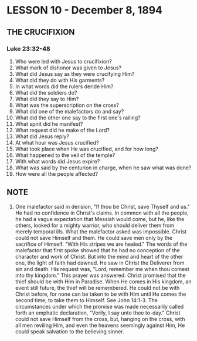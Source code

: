 # LESSON 10 - December 8, 1894

## THE CRUCIFIXION
### Luke 23:32-48

1. Who were led with Jesus to crucifixion?
2. What mark of dishonor was given to Jesus?
3. What did Jesus say as they were crucifying Him?
4. What did they do with His garments?
5. In what words did the rulers deride Him?
6. What did the soldiers do?
7. What did they say to Him?
8. What was the superscription on the cross?
9. What did one of the malefactors do and say?
10. What did the other one say to the first one's railing?
11. What spirit did he manifest?
12. What request did he make of the Lord?
13. What did Jesus reply?
14. At what hour was Jesus crucified?
15. What took place when He was crucified, and for how long?
16. What happened to the veil of the temple?
17. With what words did Jesus expire?
18. What was said by the centurion in charge, when he saw what was done?
19. How were all the people affected?

## NOTE

1. One malefactor said in derision, "If thou be Christ, save Thyself and us." He had no confidence in Christ's claims. In common with all the people, he had a vague expectation that Messiah would come, but he, like the others, looked for a mighty warrior, who should deliver them from merely temporal ills. What the malefactor asked was impossible. Christ could not save Himself and them. He could save men only by the sacrifice of Himself. "With His stripes we are healed." The words of the malefactor that first spoke showed that he had no conception of the character and work of Christ. But into the mind and heart of the other one, the light of faith had dawned. He saw in Christ the Deliverer from sin and death. His request was, "Lord, remember me when thou comest into thy kingdom." This prayer was answered. Christ promised that the thief should be with Him in Paradise. When He comes in His kingdom, an event still future, the thief will be remembered. He could not be with Christ before, for none can be taken to be with Him until He comes the second time, to take them to Himself. See John 14:1-3. The circumstances under which the promise was made necessarily called forth an emphatic declaration, "Verily, I say unto thee to-day."
Christ could not save Himself from the cross, but, hanging on the cross, with all men reviling Him, and even the heavens seemingly against Him, He could speak salvation to the believing sinner.